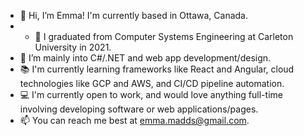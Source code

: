 - 👋 Hi, I’m Emma! I'm currently based in Ottawa, Canada.
- - 🎉 I graduated from Computer Systems Engineering at Carleton University in 2021. 
- 👀 I’m mainly into C#/.NET and web app development/design.
- 📚 I'm currently learning frameworks like React and Angular, cloud technologies like GCP and AWS, and CI/CD pipeline automation.
- 💻 I'm currently open to work, and would love anything full-time involving developing software or web applications/pages.
- 📫 You can reach me best at emma.madds@gmail.com.

<!---
emmamaddock/emmamaddock is a ✨ special ✨ repository because its `README.md` (this file) appears on your GitHub profile.
You can click the Preview link to take a look at your changes.
--->
